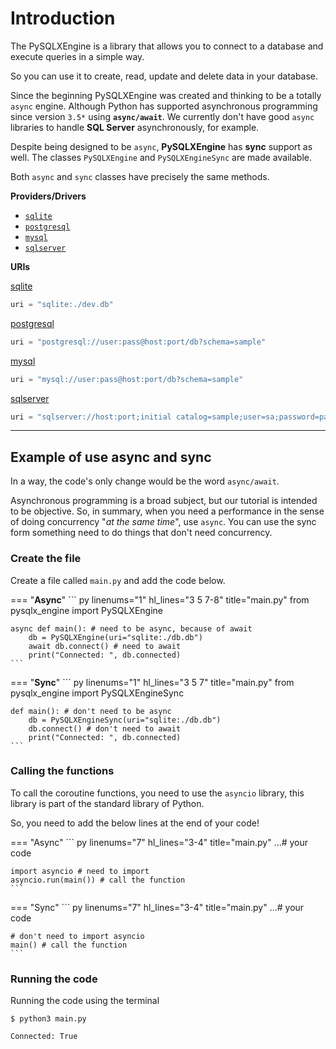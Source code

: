 # Introduction

The PySQLXEngine is a library that allows you to connect to a database and execute queries in a simple way.

So you can use it to create, read, update and delete data in your database.

Since the beginning PySQLXEngine was created and thinking to be a totally `async` engine. 
Although Python has supported asynchronous programming since version `3.5*` using **`async/await`**.
We currently don't have good `async` libraries to handle **SQL Server** asynchronously, for example.

Despite being designed to be `async`, **PySQLXEngine** has **sync** support as well. The classes ``PySQLXEngine`` and ``PySQLXEngineSync`` are made available.

Both `async` and `sync` classes have precisely the same methods.


**Providers/Drivers**

* [`sqlite`](https://www.sqlite.org/index.html)
* [`postgresql`](https://www.postgresql.org/)
* [`mysql`](https://www.mysql.com/)
* [`sqlserver`](https://www.microsoft.com/sql-server)


**URIs**

[sqlite](https://www.sqlite.org/index.html)

``` py
uri = "sqlite:./dev.db"
```

[postgresql](https://www.postgresql.org/)

``` py
uri = "postgresql://user:pass@host:port/db?schema=sample"
```

[mysql](https://www.mysql.com/)

``` py
uri = "mysql://user:pass@host:port/db?schema=sample"
```

[sqlserver](https://www.microsoft.com/sql-server)

``` py
uri = "sqlserver://host:port;initial catalog=sample;user=sa;password=pass;"
```

---

## **Example of use async and sync**

In a way, the code's only change would be the word `async/await`.

Asynchronous programming is a broad subject, but our tutorial is intended to be objective. So, in summary, 
when you need a performance in the sense of doing concurrency "*at the same time*", use `async`. 
You can use the sync form something need to do things that don't need concurrency.

### **Create the file**

Create a file called `main.py` and add the code below.


=== "**Async**"
    ``` py linenums="1" hl_lines="3 5 7-8" title="main.py"
    from pysqlx_engine import PySQLXEngine

    async def main(): # need to be async, because of await
        db = PySQLXEngine(uri="sqlite:./db.db")
        await db.connect() # need to await
        print("Connected: ", db.connected)
    ```

=== "**Sync**"
    ``` py linenums="1" hl_lines="3 5 7" title="main.py"
    from pysqlx_engine import PySQLXEngineSync

    def main(): # don't need to be async
        db = PySQLXEngineSync(uri="sqlite:./db.db")
        db.connect() # don't need to await
        print("Connected: ", db.connected)
    ```

### **Calling the functions**

To call the coroutine functions, you need to use the ``asyncio`` library, this library is part of the standard library of Python.

So, you need to add the below lines at the end of your code!


=== "Async"
    ``` py linenums="7" hl_lines="3-4" title="main.py"
    ...# your code

    import asyncio # need to import 
    asyncio.run(main()) # call the function
    ```

=== "Sync"
    ``` py linenums="7" hl_lines="3-4" title="main.py"
    ...# your code

    # don't need to import asyncio
    main() # call the function
    ```

### **Running the code**

Running the code using the terminal

<div class="termy">

```console
$ python3 main.py

Connected: True

```
</div>